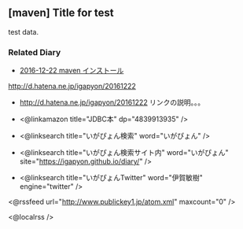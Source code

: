 ## [maven] Title for test

test data.


### Related Diary


* [2016-12-22 maven インストール](https://igapyon.github.io/diary/2016/ig161222.html)

http://d.hatena.ne.jp/igapyon/20161222

* http://d.hatena.ne.jp/igapyon/20161222 リンクの説明。。。


* <@linkamazon title="JDBC本" dp="4839913935" />

* <@linksearch title="いがぴょん検索" word="いがぴょん" />

* <@linksearch title="いがぴょん検索サイト内" word="いがぴょん" site="https://igapyon.github.io/diary/" />

* <@linksearch title="いがぴょんTwitter" word="伊賀敏樹" engine="twitter" />

<@rssfeed url="http://www.publickey1.jp/atom.xml" maxcount="0" />

<@localrss />
